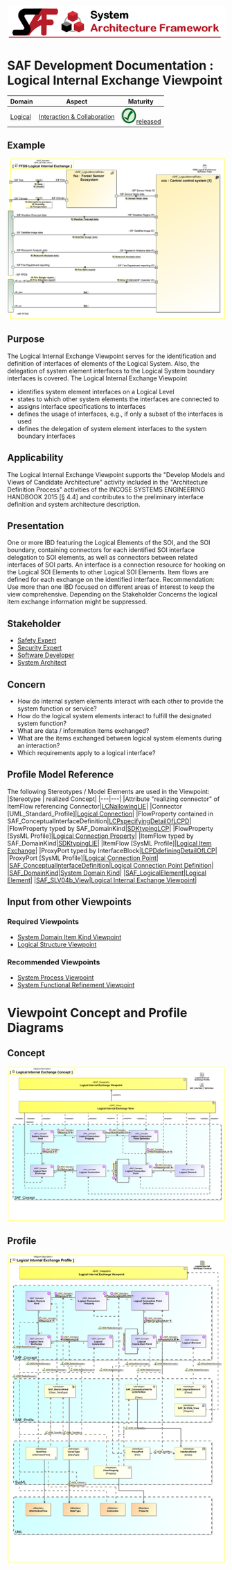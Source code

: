 ![System Architecture Framework](../../diagrams/Banner_SAF.png)
# SAF Development Documentation : Logical Internal Exchange Viewpoint
|**Domain**|**Aspect**|**Maturity**|
| --- | --- | --- |
|[Logical](../../domains.md#Domain-Logical)|[Interaction & Collaboration](../../aspects.md#Aspect-Interaction-&-Collaboration)|![Released](../../diagrams/Symbol_confirmed.png )[released](../../using-saf/maturity.md#released)|
## Example
![Logical-Internal-Exchange-Viewpoint-primary-example.svg](../../diagrams/vp-examples/Logical-Internal-Exchange-Viewpoint-primary-example.svg)
## Purpose
The Logical Internal Exchange Viewpoint serves for the identification and definition of interfaces of elements of the Logical System. Also, the delegation of system element interfaces to the Logical System boundary interfaces is covered.
The Logical Internal Exchange Viewpoint
* identifies system element interfaces on a Logical Level
* states to which other system elements the interfaces are connected to
* assigns interface specifications to interfaces
* defines the usage of interfaces, e.g., if only a subset of the interfaces is used 
* defines the delegation of system element interfaces to the system boundary interfaces
## Applicability
The Logical Internal Exchange Viewpoint supports the "Develop Models and Views of Candidate Architecture" activity included in the "Architecture Definition Process" activities of the INCOSE SYSTEMS ENGINEERING HANDBOOK 2015 [§ 4.4] and contributes to the preliminary interface definition and system architecture description.
## Presentation
One or more IBD featuring the Logical Elements of the SOI, and the SOI boundary, containing connectors for each identified SOI interface delegation to SOI elements, as well as connectors between related interfaces of SOI parts. An interface is a connection resource for hooking on the Logical SOI Elements to other Logical SOI Elements. Item flows are defined for each exchange on the identified interface.  Recommendation: Use more than one IBD focused on different areas of interest to keep the view comprehensive. Depending on the Stakeholder Concerns the logical item exchange information might be suppressed.

## Stakeholder
* [Safety Expert](../../stakeholders.md#Safety-Expert)
* [Security Expert](../../stakeholders.md#Security-Expert)
* [Software Developer](../../stakeholders.md#Software-Developer)
* [System Architect](../../stakeholders.md#System-Architect)
## Concern
* How do internal system elements interact with each other to provide the system function or service?
* How do the logical system elements interact to fulfill the designated system function?
* What are data / information items exchanged?
* What are the items exchanged between logical system elements during an interaction?
* Which requirements apply to a logical interface?
## Profile Model Reference
The following Stereotypes / Model Elements are used in the Viewpoint:
|Stereotype | realized Concept|
|---|---|
|Attribute "realizing connector" of ItemFlow referencing Connector|[LCNallowingLIE](../concept/concepts.md#LCNallowingLIE)|
|Connector [UML_Standard_Profile]|[Logical Connection](../concept/concepts.md#Logical-Connection)|
|FlowProperty contained in SAF_ConceptualInterfaceDefinition|[LCPspecifyingDetailOfLCPD](../concept/concepts.md#LCPspecifyingDetailOfLCPD)|
|FlowProperty typed by SAF_DomainKind|[SDKtypingLCP](../concept/concepts.md#SDKtypingLCP)|
|FlowProperty [SysML Profile]|[Logical Connection Property](../concept/concepts.md#Logical-Connection-Property)|
|ItemFlow typed by SAF_DomainKind|[SDKtypingLIE](../concept/concepts.md#SDKtypingLIE)|
|ItemFlow [SysML Profile]|[Logical Item Exchange](../concept/concepts.md#Logical-Item-Exchange)|
|ProxyPort typed by InterfaceBlock|[LCPDdefiningDetailOfLCP](../concept/concepts.md#LCPDdefiningDetailOfLCP)|
|ProxyPort [SysML Profile]|[Logical Connection Point](../concept/concepts.md#Logical-Connection-Point)|
|[SAF_ConceptualInterfaceDefinition](../../stereotypes.md#SAF_ConceptualInterfaceDefinition)|[Logical Connection Point Definition](../concept/concepts.md#Logical-Connection-Point-Definition)|
|[SAF_DomainKind](../../stereotypes.md#SAF_DomainKind)|[System Domain Kind](../concept/concepts.md#System-Domain-Kind)|
|[SAF_LogicalElement](../../stereotypes.md#SAF_LogicalElement)|[Logical Element](../concept/concepts.md#Logical-Element)|
|[SAF_SLV04b_View](../../stereotypes.md#SAF_SLV04b_View)|[Logical Internal Exchange Viewpoint](../concept/concepts.md#Logical-Internal-Exchange-Viewpoint)|
## Input from other Viewpoints
### Required Viewpoints
* [System Domain Item Kind Viewpoint](System-Domain-Item-Kind-Viewpoint.md)
* [Logical Structure Viewpoint](Logical-Structure-Viewpoint.md)
### Recommended Viewpoints
* [System Process Viewpoint](System-Process-Viewpoint.md)
* [System Functional Refinement Viewpoint](System-Functional-Refinement-Viewpoint.md)
# Viewpoint Concept and Profile Diagrams
## Concept
![Logical Internal Exchange Concept](diagrams/Logical-Internal-Exchange-Concept.svg)
## Profile
![Logical Internal Exchange Profile](diagrams/Logical-Internal-Exchange-Profile.svg)
